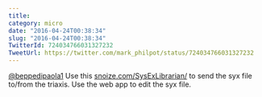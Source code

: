 ```yaml
---
title: 
category: micro
date: "2016-04-24T00:38:34"
slug: "2016-04-24T00:38:34"
TwitterId: 724034766031327232
TweetUrl: https://twitter.com/mark_philpot/status/724034766031327232
---
```


[@beppedipaola1](https://twitter.com/beppedipaola1) Use this
[snoize.com/SysExLibrarian/](https://www.snoize.com/SysExLibrarian/) to send the
syx file to/from the triaxis. Use the web app to edit the syx file.
